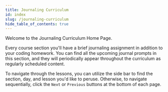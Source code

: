 ```yaml
---
title: Journaling Curriculum
id: index
slug: /journaling-curriculum
hide_table_of_contents: true
---
```


Welcome to the Journaling Curriculum Home Page.

Every course section you'll have a brief journaling assignment in addition to your coding homework. You can find all the upcoming journal prompts in this section, and they will periodically appear throughout the curriculum as regularly scheduled content. 

To navigate through the lessons, you can utilize the side bar to find the section, day, and lesson you'd like to peruse. Otherwise, to navigate sequentially, click the `Next` or `Previous` buttons at the bottom of each page.
